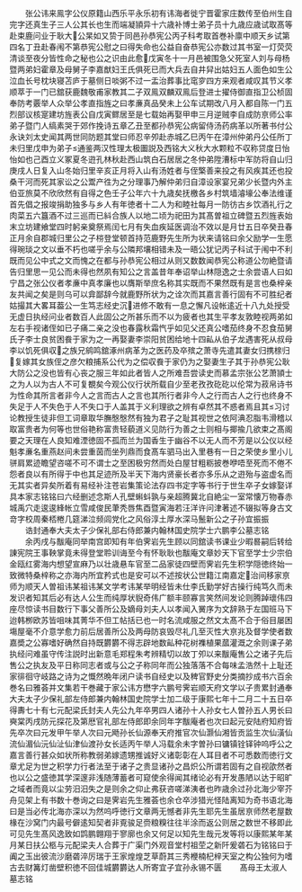 <!-- { "loadSidebar": true } -->
　　张公讳来鳯字公仪原籍山西乐平永乐初有讳海者徙宁晋霍家庄数传至伯州生自完字还真生子三人公其长也生而端凝頴异十六歳补博士弟子员十九歳应歳试取髙等赴束鹿问业于耿大公杲如又贽于同邑孙恭宪公丙子科考取首巻补廪中顺天乡试第四名丁丑赴春闱不第恭宪公慰之曰得失命也公益自奋恭宪公亦数过其书室一灯荧荧清谈至夜分皆性命之秘也公之识由此愈戊寅冬十一月邑被围急父死室人刘与母杨暨两弟妇霍章及母舅子李嘉猷妇王氏俱死已而大兵去自井舁出姑妇五人面色如生公泣血长号枕块寝苫庐于墓侧日啖粥不过一盂治葬事比窀穸四方来观者咸叹其节义孝顺萃于一门已舘获鹿魏敬甫家教其二子双鳯双麟双鳯后登进士擢侍御直指卫公桢固奉防考覈举人众举公孝直指旌之曰孝亷真品癸未上公车试期改八月入都自陈一门五烈部议核寔建坊旌表公自戊寅鳏居至是七载始再娶甲申三月逆贼李自成防亰师公率弟子暨门人缟素哭于郊作挽诗五章乙丑至都孙恭宪公病留侍汤药病革以所著书付公永诀刘太史闻其两世同防题其堂曰师忍辛夘赴赤城乙巳丙午在漳州仲弟丹公任所丁未归里戊申为弟子通鉴两汉性理太极圗説及西铭大义秋大水颗粒不収称贷度日怡怡如也己酉立义冢夏冬逰孔林秋赴西山筑白石居居之冬仲弟陞漕标中军防将自山归庚戌人日复入山冬始归里辛亥正月将入山有汤姓者与侄檠善来投之有风疾其还也投桑干河而死其家讼之公鬻产徃为之分理事乃解仲弟归自漳设家宴兄弟少长暨内外主伯亚旅莫不欣欣然有自得之色壬子公年六十九歳矣抚檄各乡村筑墙濬壕公奉法维谨首先倡之报竣捐助独多与乡人有年徳者十二人为和睦社每月一防彷古乡饮酒礼行之肉菜五六簋酒不过三巡而已紏合族人以地二顷为祀田为其髙曽祖立碑暨五烈旌表始末立坊建飨堂四时躬亲奠祭焉闰七月有失血疾延医调治不效以是月廿五日卒癸丑春正月余自郡城归里公之子梤登堂顿首持范鹿野先生所为状来请铭曰余父励学一生愿得琬琰之文以垂不朽也嗟乎余与公隣邦壤相错未及一晤公犹记丙子科试于闱中不利既而见公中式之文而愧之在都与孙恭宪公相过从则又数数闻恭宪公称道公勿絶暨请告归里思一见公而未得也然夙有知公之言盖昔年奉诏举山林隠逸之士余尝语人曰如宁昌之张公仪者孝亷中真孝廉也以膺斯举庶名称其实既而不果然既有是言也桑梓亲友共闻之矣是则乌可以弇鄙辞今就鹿野所状为之诠次而其嘉言善行固有不可胜纪者姑撮其大畧耳葢公一生笃志经史沉进修不敢有一息之懈凡设帐逺近十八九处授受无虚日执经问业者数百人此固公之所甚乐而不以为疲者也其生平孝友敦睦视两弟如左右手视诸侄如已子痛二亲之没也春露秋霜忾乎如见父还真公嗜茄终身不忍食茄舅氏子李士良贫困飬于家为之一再娶妻李崇阳贫困给地十四畆从伯子龙遇害死从叔母李以饥死俱収之族兄鹓鸣舘涿州病革为之医药及卒殡之萧寺先遣其妻女归携榇归复嫁其女族侄之彦欠粮捕系公代为之偿収飬于家仍为之娶妻生子其于孙恭宪公耿大防公之没也皆有心丧之服三年如此者皆人之所难吾尝读史而慕孟宗张公艺萧頴士之为人以为古人不可复覩矣今观公仪行状所载自少至老孜孜矻矻以伦常为菽帛诗书为性命其所言者非今人之言而古人之言也其所行者非今人之行而古人之行也终身不失足于人不失色于人不失口于人盖其于义利理欲之辨有卓然其不惑者焉且其习讨论教授生徒非但工词章取华膴慇慇然有独为君子之耻其视世之依阿淟忍脂韦滑稽以取富贵者为何等也世俗艳称富贵轻藐道义见防行为善之士则相与揶揄几欲束之髙阁要之天理在人良知难湮徳固不孤而兰为国香生于幽谷不以无人而不芳是以公仪以经魁孝亷名重燕赵间未尝重茵而坐列鼎而食髙车驷马出入里巷有一日之荣使乡里小儿骈肩累迹瞻望咨嗟不可不谓士之至困极穷然而处白屋甘粗粝披巻咿唔至死而不倦不怨者良以有所得于中也其足迹所及半天下海内贤豪长者亦多乐从之逰殆与盗虚名而无其实者异矣所着有易经补注苍岩集策论法存四书定字等书行于世生卒子女嫁娶详具本家志铭铭曰六经删述念斯人孔壁蝌蚪孰与亲超腾冀北自絶尘一室常懐万物春赤城禹穴走逡逡綘帐立雪咸俊民茟秃唇焦酉暨寅海若汪洋许问津著述不辍拟等身古文竒字校周秦桮棬几筵涕泣频闾党化之风俗淳土厚水深马鬛新公之子孙宜振振
　　诰封通奉大夫太子少保礼部右侍郎兼内翰林国史院学士六鹏李公墓志铭
　　余丙戌与黻庵同举南宫即知有年伯霁岩先生顾以同舘读书课业少暇晷嗣后转给諌宪院王事鞅掌竟未得登堂聆训诲至今有怀耿耿也黻庵文章妙天下官至学士少宗伯金瓯红雾海内想望宣麻乃以壮歳悬车官至二品家徒四壁而霁岩先生积学隠徳终始一致微特桑梓称之亦海内所宜矜式也是安可以不述按状公世籍江南嘉定治间移家亰师为顺天人曽祖讳某祖讳某文学考讳某举明经皆未仕李氏勤学好古操行纯笃久而未发识者知其后必有达人公生而纯厚状貎奇伟广额丰颐寡言笑然间发论则腾踔瓌伟四座尽惊读书目数行下事父善所公及嫡母刘夫人以孝闻入黉序为文辞熟于左国班马下迨韩栁欧苏皆咀味其菁华不但工帖括已也一时名流咸服之然文太髙不合于俗目屡困塲屋毫不介意学愈力前后居善所公及两母防哀毁尽礼几至灭性大亰兆及督学使者数嘉奬之公寡嗜好确然自持既欝欝不得志辟地数畆种花树襍植果蓏灌溉之余则课子弟执经问难虽守传注説时出新意毛郑程朱考辨精切以故丁夘以来黻庵售公之诸子先后售公之执友及平日称同志者或与公之子称同年而公独落落不合每味孟浩然十上耻还家徘徊守岐路之诗为之慨然晩年闭户读书自经史以及稗官野史分类摘抄成书六百余巻名曰雅荟并文集若干巻藏于家公讳方懋字六鹏号霁岩顺天府文学以子贵累封通奉大夫太子少保礼部左侍郎兼内翰林国史院学士加二级于康熙七年十二月二十五日卒得夀七十有七元配梁氏封夫人先公九年卒男四人诸孙十人孙女七人曽孙五人男长曰奭棠丙戌防元探花及第厯官礼部左侍郎即余同年字黻庵者也次曰起元安陆府知府皆先卒次曰元发甲午举人次曰元飏孙长仙源奉天府推官次仙灏仙湘皆贡监生次仙潢仙流仙湄仙沅仙沚仙津仙渡孙女长适丙午举人冯载余未字曽孙曰镛镇铨铎钟呜呼公之嘉言善行甚众如状所称教弱弟嫁遗甥推诚好义诸彰彰在人耳目者不可悉数而徳行文章尤足为世之积学力行者法至于诸子之贵显诸孙之昌炽公所谓若固有之自视欿然者也以公之盛徳其学深邃非浅随薄蓄者可窥使余得闻其绪论必有开发愚陋以达于昭旷之域者而竟以尘劳汨汨失之是则余之仰止弗获咨嗟涕洟者也昨歳余过孙北海少宰芥舟见架上有书数十巻询之曰是霁岩先生雅荟也余仓卒涉猎光怪陆离知为奇书语北海曰是当必传北海亦深以为然呜呼徳行文章两无憾者非先生耶先生虽居亰师然老屋数椽在沙窝门内最号僻逺知契者非覔骏足赍粮糗往往半涂而返公则居之数世不移即此可见先生髙风逸致如鹍鹏翺翔于寥廓也余又何足以知先生哉元发等将以康熙某年某月某日扶公柩与元配梁夫人合葬于广渠门外观音堂村祖茔之新阡爰砻石为铭铭曰于阗之玉出彼流沙磨砻淬厉瑞于王家煌煌芝草蔚其三秀楩楠杞梓天室之构公独何为嗜古去财篝灯凿壁积徳不回佳城欝欝达人所寄宜子宜孙永锡不匮
　　髙母王太淑人墓志铭
